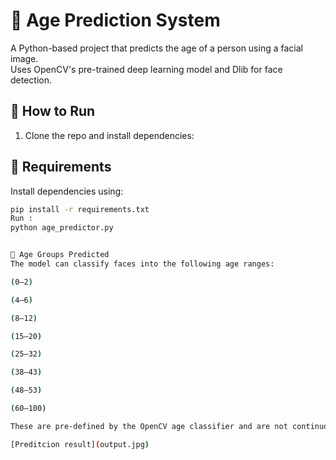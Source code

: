 # 🧠 Age Prediction System

A Python-based project that predicts the age of a person using a facial image.  
Uses OpenCV's pre-trained deep learning model and Dlib for face detection.

## 🚀 How to Run
1. Clone the repo and install dependencies:
## 🧾 Requirements

Install dependencies using:

```bash
pip install -r requirements.txt
Run :
python age_predictor.py


🎯 Age Groups Predicted
The model can classify faces into the following age ranges:

(0–2)

(4–6)

(8–12)

(15–20)

(25–32)

(38–43)

(48–53)

(60–100)

These are pre-defined by the OpenCV age classifier and are not continuous numerical predictions.

[Preditcion result](output.jpg)

